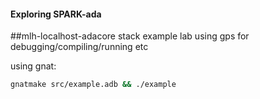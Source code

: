 #### Exploring SPARK-ada

##mlh-localhost-adacore
stack example lab using gps for debugging/compiling/running etc

using gnat:

```sh
gnatmake src/example.adb && ./example
```
